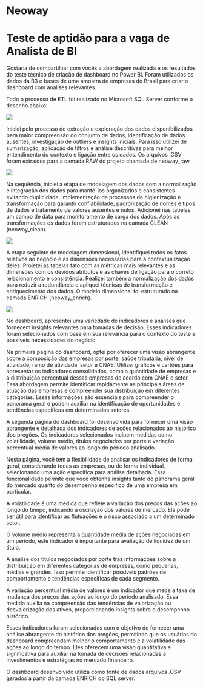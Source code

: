# Neoway
 
# Teste de aptidão para a vaga de Analista de BI

﻿Gostaria de compartilhar com vocês a abordagem realizada e os resultados do teste técnico de criação de dashboard no Power BI. Foram utilizados os dados da B3 e bases de uma amostra de empresas do Brasil para criar o dashboard com análises relevantes.

Todo o processo de ETL foi realizado no Microsoft SQL Server conforme o desenho abaixo:

![](Aspose.Words.1e324c59-bf0e-4c35-a252-b576eac86d2a.001.png)

Iniciei pelo processo de extração e exploração dos dados disponibilizados para maior compreensão do conjunto de dados, identificação de dados ausentes, investigação de outliers e insights iniciais. Para isso utilizei de sumarização, aplicação de filtros e análise descritivas para melhor entendimento do contexto e ligação entre os dados. Os arquivos .CSV foram extraídos para a camada RAW do projeto chamada de neoway\_raw.

![](Aspose.Words.1e324c59-bf0e-4c35-a252-b576eac86d2a.002.png)

Na sequência, iniciei a etapa de modelagem dos dados com a normalização e integração dos dados para mantê-los organizados e consistentes evitando duplicidade, implementação de processos de higienização e transformação para garantir confiabilidade, padronização de nomes e tipos de dados e tratamento de valores ausentes e nulos. Adicionei nas tabelas um campo de data para monitoramento de carga dos dados. Após as transformações os dados foram estruturados na camada CLEAN (neoway\_clean).

![](Aspose.Words.1e324c59-bf0e-4c35-a252-b576eac86d2a.003.png)

A etapa seguinte de modelagem dimensional, identifiquei todos os fatos relativos ao negócio e as dimensões necessárias para a contextualização deles. Projetei as tabelas fato com as métricas mais relevantes e as dimensões com os devidos atributos e as chaves de ligação para o correto relacionamento e consistência. Realizei também a normalização dos dados para reduzir a redundância e apliquei técnicas de transformação e enriquecimento dos dados. O modelo dimensional foi estruturado na camada ENRICH (neoway\_enrich).

![](Aspose.Words.1e324c59-bf0e-4c35-a252-b576eac86d2a.004.png)

No dashboard, apresentei uma variedade de indicadores e análises que fornecem insights relevantes para tomadas de decisão. Esses indicadores foram selecionados com base em sua relevância para o contexto do teste e possíveis necessidades do negócio. 

Na primeira página do dashboard, optei por oferecer uma visão abrangente sobre a composição das empresas por porte, saúde tributária, nível de atividade, ramo de atividade, setor e CNAE. Utilizei gráficos e cartões para apresentar os indicadores consolidados, como a quantidade de empresas e a distribuição percentual dessas empresas de acordo com CNAE e setor. Essa abordagem permite identificar rapidamente as principais áreas de atuação das empresas e compreender sua distribuição em diferentes categorias. Essas informações são essenciais para compreender o panorama geral e podem auxiliar na identificação de oportunidades e tendências específicas em determinados setores. 

A segunda página do dashboard foi desenvolvida para fornecer uma visão abrangente e detalhada dos indicadores de ações relacionados ao histórico dos pregões. Os indicadores selecionados incluem medidas como volatilidade, volume médio, títulos negociados por porte e variação percentual média de valores ao longo do período analisado.

Nesta página, você tem a flexibilidade de analisar os indicadores de forma geral, considerando todas as empresas, ou de forma individual, selecionando uma ação específica para análise detalhada. Essa funcionalidade permite que você obtenha insights tanto do panorama geral do mercado quanto do desempenho específico de uma empresa em particular.

A volatilidade é uma medida que reflete a variação dos preços das ações ao longo do tempo, indicando a oscilação dos valores de mercado. Ela pode ser útil para identificar as flutuações e o risco associado a um determinado setor.

O volume médio representa a quantidade média de ações negociadas em um período, este indicador é importante para avaliação de liquidez de um título. 

A análise dos títulos negociados por porte traz informações sobre a distribuição em diferentes categorias de empresas, como pequenas, médias e grandes. Isso permite identificar possíveis padrões de comportamento e tendências específicas de cada segmento.

A variação percentual média de valores é um indicador que mede a taxa de mudança dos preços das ações ao longo do período analisado. Essa medida auxilia na compreensão das tendências de valorização ou desvalorização dos ativos, proporcionando insights sobre o desempenho histórico.

Esses indicadores foram selecionados com o objetivo de fornecer uma análise abrangente do histórico dos pregões, permitindo que os usuários do dashboard compreendam melhor o comportamento e a volatilidade das ações ao longo do tempo. Eles oferecem uma visão quantitativa e significativa para auxiliar na tomada de decisões relacionadas a investimentos e estratégias no mercado financeiro.

O dashboard desenvolvido utiliza como fonte de dados arquivos .CSV gerados a partir da camada ENRICH do SQL server.
